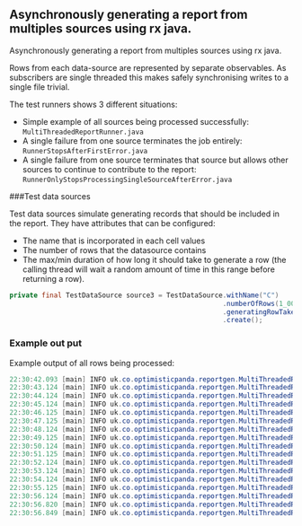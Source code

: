 ## Asynchronously generating a report from multiples sources using rx java. 

Asynchronously generating a report from multiples sources using rx java. 

Rows from each data-source are represented by separate observables. 
As subscribers are single threaded this makes safely synchronising writes to a single file trivial. 

The test runners shows 3 different situations:

 * Simple example of all sources being processed successfully: `MultiThreadedReportRunner.java`
 * A single failure from one source terminates the job entirely: `RunnerStopsAfterFirstError.java`
 * A single failure from one source terminates that source but allows other sources to continue to contribute to the report: `RunnerOnlyStopsProcessingSingleSourceAfterError.java`
   
###Test data sources

Test data sources simulate generating records that should be included in the report. 
They have attributes that can be configured:
 * The name that is incorporated in each cell values
 * The number of rows that the datasource contains
 * The max/min duration of how long it should take to generate a row (the calling thread will wait a random amount of time in this range before returning a row).  

```java
private final TestDataSource source3 = TestDataSource.withName("C")
                                                     .numberOfRows(1_000)
                                                     .generatingRowTakesBetweenMillis(2, 12)
                                                     .create();
```

### Example out put
Example output of all rows being processed:

```java
22:30:42.093 [main] INFO uk.co.optimisticpanda.reportgen.MultiThreadedReportRunner - Generating report: /tmp/report-7258233068139114036.csv
22:30:43.124 [main] INFO uk.co.optimisticpanda.reportgen.MultiThreadedReportRunner - Processed 291 events/s
22:30:44.124 [main] INFO uk.co.optimisticpanda.reportgen.MultiThreadedReportRunner - Processed 325 events/s
22:30:45.124 [main] INFO uk.co.optimisticpanda.reportgen.MultiThreadedReportRunner - Processed 328 events/s
22:30:46.125 [main] INFO uk.co.optimisticpanda.reportgen.MultiThreadedReportRunner - Processed 329 events/s
22:30:47.125 [main] INFO uk.co.optimisticpanda.reportgen.MultiThreadedReportRunner - Processed 334 events/s
22:30:48.124 [main] INFO uk.co.optimisticpanda.reportgen.MultiThreadedReportRunner - Processed 333 events/s
22:30:49.125 [main] INFO uk.co.optimisticpanda.reportgen.MultiThreadedReportRunner - Processed 343 events/s
22:30:50.124 [main] INFO uk.co.optimisticpanda.reportgen.MultiThreadedReportRunner - Processed 333 events/s
22:30:51.125 [main] INFO uk.co.optimisticpanda.reportgen.MultiThreadedReportRunner - Processed 211 events/s
22:30:52.124 [main] INFO uk.co.optimisticpanda.reportgen.MultiThreadedReportRunner - Processed 209 events/s
22:30:53.124 [main] INFO uk.co.optimisticpanda.reportgen.MultiThreadedReportRunner - Processed 205 events/s
22:30:54.124 [main] INFO uk.co.optimisticpanda.reportgen.MultiThreadedReportRunner - Processed 203 events/s
22:30:55.125 [main] INFO uk.co.optimisticpanda.reportgen.MultiThreadedReportRunner - Processed 205 events/s
22:30:56.124 [main] INFO uk.co.optimisticpanda.reportgen.MultiThreadedReportRunner - Processed 208 events/s
22:30:56.820 [main] INFO uk.co.optimisticpanda.reportgen.MultiThreadedReportRunner - Processed 143 events/s
22:30:56.849 [main] INFO uk.co.optimisticpanda.reportgen.MultiThreadedReportRunner - The report has now completed: 2017-03-02T22:30:56.840
```

